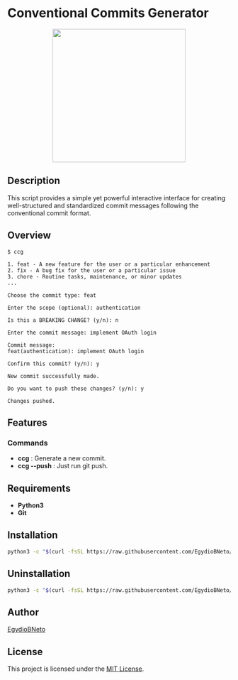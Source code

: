 # Conventional Commits Generator

<div align="center">
<img src="https://github.com/EgydioBNeto/conventional-commits-generator/assets/84047984/53f38934-16bb-40f6-aff7-a5800c4bd706" width="300px"/>
</div>

## Description

This script provides a simple yet powerful interactive interface for creating well-structured and standardized commit messages following the conventional commit format.

## Overview

```text
$ ccg

1. feat - A new feature for the user or a particular enhancement
2. fix - A bug fix for the user or a particular issue
3. chore - Routine tasks, maintenance, or minor updates
...

Choose the commit type: feat

Enter the scope (optional): authentication

Is this a BREAKING CHANGE? (y/n): n

Enter the commit message: implement OAuth login

Commit message:
feat(authentication): implement OAuth login

Confirm this commit? (y/n): y

New commit successfully made.

Do you want to push these changes? (y/n): y

Changes pushed.

```

## Features

### Commands

- **ccg** : Generate a new commit.
- **ccg --push** : Just run git push.

## Requirements

- **Python3**
- **Git**

## Installation

```bash
python3 -c "$(curl -fsSL https://raw.githubusercontent.com/EgydioBNeto/conventional-commits-generator/main/install.py)"
```

## Uninstallation

```bash
python3 -c "$(curl -fsSL https://raw.githubusercontent.com/EgydioBNeto/conventional-commits-generator/main/uninstall.py)"
```

## Author

[EgydioBNeto](https://github.com/EgydioBNeto)

## License

This project is licensed under the [MIT License](https://github.com/EgydioBNeto/conventional-commits-generator/blob/main/LICENSE).
